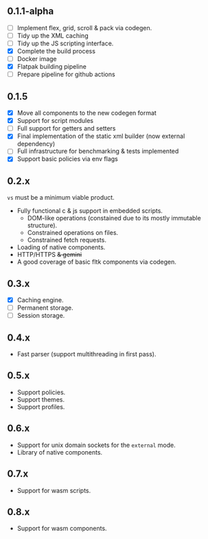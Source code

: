 ## 0.1.1-alpha

- [ ] Implement flex, grid, scroll & pack via codegen.
- [ ] Tidy up the XML caching
- [ ] Tidy up the JS scripting interface.
- [x] Complete the build process
- [ ] Docker image
- [x] Flatpak building pipeline
- [ ] Prepare pipeline for github actions

## 0.1.5

- [x] Move all components to the new codegen format
- [x] Support for script modules
- [ ] Full support for getters and setters
- [x] Final implementation of the static xml builder (now external dependency)
- [ ] Full infrastructure for benchmarking & tests implemented
- [x] Support basic policies via env flags

## 0.2.x

`vs` must be a minimum viable product.

- Fully functional c & js support in embedded scripts.
  - DOM-like operations (constained due to its mostly immutable structure).
  - Constrained operations on files.
  - Constrained fetch requests.
- Loading of native components.
- HTTP/HTTPS ~~& gemini~~
- A good coverage of basic fltk components via codegen.

## 0.3.x

- [x] Caching engine.
- [ ] Permanent storage.
- [ ] Session storage.

## 0.4.x

- Fast parser (support multithreading in first pass).

## 0.5.x

- Support policies.
- Support themes.
- Support profiles.

## 0.6.x

- Support for unix domain sockets for the `external` mode.
- Library of native components.

## 0.7.x

- Support for wasm scripts.

## 0.8.x

- Support for wasm components.

